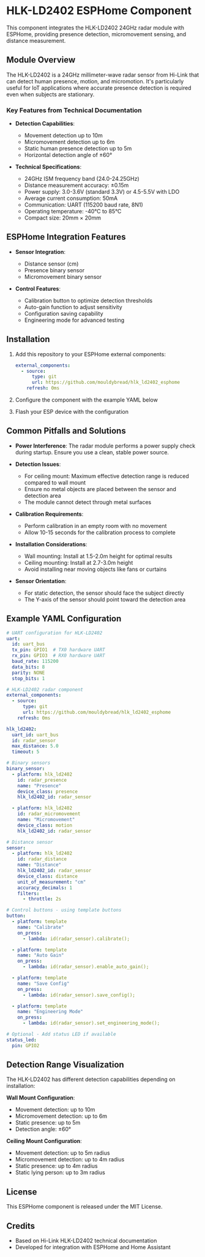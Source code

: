# HLK-LD2402 ESPHome Component

This component integrates the HLK-LD2402 24GHz radar module with ESPHome, providing presence detection, micromovement sensing, and distance measurement.

## Module Overview

The HLK-LD2402 is a 24GHz millimeter-wave radar sensor from Hi-Link that can detect human presence, motion, and micromotion. It's particularly useful for IoT applications where accurate presence detection is required even when subjects are stationary.

### Key Features from Technical Documentation

- **Detection Capabilities**:
  - Movement detection up to 10m
  - Micromovement detection up to 6m
  - Static human presence detection up to 5m
  - Horizontal detection angle of ±60°

- **Technical Specifications**:
  - 24GHz ISM frequency band (24.0-24.25GHz)
  - Distance measurement accuracy: ±0.15m
  - Power supply: 3.0-3.6V (standard 3.3V) or 4.5-5.5V with LDO
  - Average current consumption: 50mA
  - Communication: UART (115200 baud rate, 8N1)
  - Operating temperature: -40°C to 85°C
  - Compact size: 20mm × 20mm

## ESPHome Integration Features

- **Sensor Integration**:
  - Distance sensor (cm)
  - Presence binary sensor
  - Micromovement binary sensor

- **Control Features**:
  - Calibration button to optimize detection thresholds
  - Auto-gain function to adjust sensitivity
  - Configuration saving capability
  - Engineering mode for advanced testing

## Installation

1. Add this repository to your ESPHome external components:
   ```yaml
   external_components:
     - source:
         type: git
         url: https://github.com/mouldybread/hlk_ld2402_esphome
       refresh: 0ms
   ```

2. Configure the component with the example YAML below

3. Flash your ESP device with the configuration

## Common Pitfalls and Solutions

- **Power Interference**: The radar module performs a power supply check during startup. Ensure you use a clean, stable power source.

- **Detection Issues**: 
  - For ceiling mount: Maximum effective detection range is reduced compared to wall mount
  - Ensure no metal objects are placed between the sensor and detection area
  - The module cannot detect through metal surfaces

- **Calibration Requirements**:
  - Perform calibration in an empty room with no movement
  - Allow 10-15 seconds for the calibration process to complete

- **Installation Considerations**:
  - Wall mounting: Install at 1.5-2.0m height for optimal results
  - Ceiling mounting: Install at 2.7-3.0m height
  - Avoid installing near moving objects like fans or curtains

- **Sensor Orientation**:
  - For static detection, the sensor should face the subject directly
  - The Y-axis of the sensor should point toward the detection area

## Example YAML Configuration

```yaml
# UART configuration for HLK-LD2402
uart:
  id: uart_bus
  tx_pin: GPIO1  # TX0 hardware UART
  rx_pin: GPIO3  # RX0 hardware UART
  baud_rate: 115200
  data_bits: 8
  parity: NONE
  stop_bits: 1

# HLK-LD2402 radar component
external_components:
  - source:
      type: git
      url: https://github.com/mouldybread/hlk_ld2402_esphome
    refresh: 0ms

hlk_ld2402:
  uart_id: uart_bus
  id: radar_sensor
  max_distance: 5.0
  timeout: 5

# Binary sensors
binary_sensor:
  - platform: hlk_ld2402
    id: radar_presence
    name: "Presence"
    device_class: presence
    hlk_ld2402_id: radar_sensor

  - platform: hlk_ld2402
    id: radar_micromovement
    name: "Micromovement"
    device_class: motion
    hlk_ld2402_id: radar_sensor

# Distance sensor
sensor:
  - platform: hlk_ld2402
    id: radar_distance
    name: "Distance"
    hlk_ld2402_id: radar_sensor
    device_class: distance
    unit_of_measurement: "cm"
    accuracy_decimals: 1
    filters:
      - throttle: 2s

# Control buttons - using template buttons 
button:
  - platform: template
    name: "Calibrate"
    on_press:
      - lambda: id(radar_sensor).calibrate();

  - platform: template
    name: "Auto Gain"
    on_press:
      - lambda: id(radar_sensor).enable_auto_gain();

  - platform: template
    name: "Save Config"
    on_press:
      - lambda: id(radar_sensor).save_config();

  - platform: template
    name: "Engineering Mode"
    on_press:
      - lambda: id(radar_sensor).set_engineering_mode();

# Optional - Add status LED if available
status_led:
  pin: GPIO2
```

## Detection Range Visualization

The HLK-LD2402 has different detection capabilities depending on installation:

**Wall Mount Configuration**:
- Movement detection: up to 10m
- Micromovement detection: up to 6m
- Static presence: up to 5m
- Detection angle: ±60°

**Ceiling Mount Configuration**:
- Movement detection: up to 5m radius
- Micromovement detection: up to 4m radius
- Static presence: up to 4m radius
- Static lying person: up to 3m radius

## License

This ESPHome component is released under the MIT License.

## Credits

- Based on Hi-Link HLK-LD2402 technical documentation
- Developed for integration with ESPHome and Home Assistant
